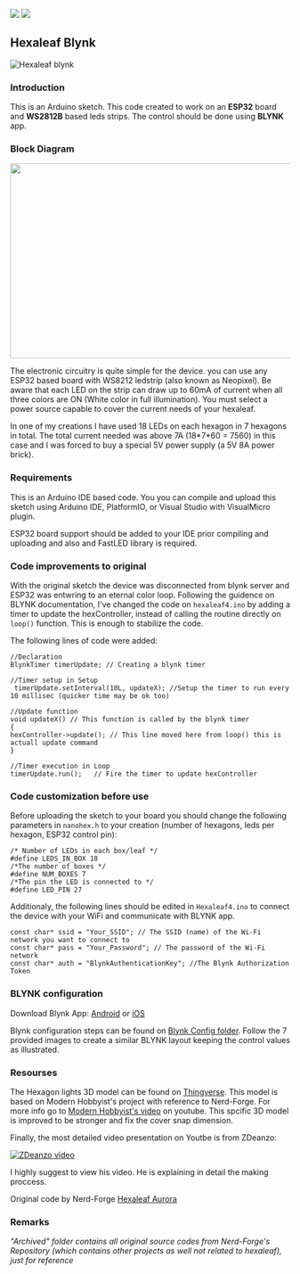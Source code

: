 <img src="https://img.shields.io/badge/-ProjectForMakers-yellowgreen"> <img src="https://img.shields.io/badge/-Difficulty:EASY-purple"> 
## Hexaleaf Blynk
![Hexaleaf blynk](https://raw.githubusercontent.com/limbo666/Hexaleaf_Blynk/master/Pics/hexagon.png?raw=true)
### Introduction
This is an Arduino sketch. This code created to work on an **ESP32** board and **WS2812B** based leds strips.
The control should be done using **BLYNK** app. 

### Block Diagram

<img src="https://raw.githubusercontent.com/limbo666/Hexaleaf_Blynk/master/Pics/Block%20Diagram.jpg" width="800" height="350">
<p> The electronic circuitry is quite simple for the device. you can use any ESP32 based board with WS8212 ledstrip (also known as Neopixel).
Be aware that each LED on the strip can draw up to 60mA of current when all three colors are ON (White color in full illumination). You must select a power source capable to cover the current needs of your hexaleaf.
<p>
In one of my creations I have used 18 LEDs on each hexagon in 7 hexagons in total. The total current needed was above 7A (18*7*60 = 7560) in this case and I was forced to buy a special 5V power supply (a 5V 8A power brick).  


### Requirements
This is an Arduino IDE based code. You you can compile and upload this sketch using Arduino IDE, PlatformIO, or Visual Studio with VisualMicro plugin.<p>
ESP32 board support should be added to your IDE prior compiling and uploading and also and FastLED library is required.
  
### Code improvements to original
With the original sketch the device was disconnected from blynk server and ESP32 was entwring to an eternal color loop.
Following the guidence on BLYNK documentation, I've changed the code on ```hexaleaf4.ino``` by adding a timer to update the hexController, instead of calling the routine directly on ```loop()``` function.
This is enough to stabilize the code. 

The following lines of code were added:
  ```
  //Declaration
BlynkTimer timerUpdate; // Creating a blynk timer

//Timer setup in Setup
   timerUpdate.setInterval(10L, updateX); //Setup the timer to run every 10 millisec (quicker time may be ok too) 
   
//Update function
void updateX() // This function is called by the blynk timer
{
 hexController->update(); // This line moved here from loop() this is actuall update command
}

//Timer execution in Loop
timerUpdate.run();   // Fire the timer to update hexController
  ```
  
### Code customization before use
Before uploading the sketch to your board you should change the following parameters in ```nanohex.h``` to your creation (number of hexagons, leds per hexagon, ESP32 control pin):
```
/* Number of LEDs in each box/leaf */
#define LEDS_IN_BOX 18
/*The number of boxes */
#define NUM_BOXES 7
/*The pin the LED is connected to */
#define LED_PIN 27
```
Additionaly, the following lines should be edited in ```Hexaleaf4.ino``` to connect the device with your WiFi and communicate with BLYNK app.
```
const char* ssid = "Your_SSID"; // The SSID (name) of the Wi-Fi network you want to connect to
const char* pass = "Your_Password"; // The password of the Wi-Fi network
const char* auth = "BlynkAuthenticationKey"; //The Blynk Authorization Token
```
### BLYNK configuration
Download Blynk App: [Android](http://j.mp/blynk_Android) or [iOS](http://j.mp/blynk_iOS) <p>
Blynk configuration steps can be found on [Blynk Config folder](https://github.com/limbo666/Hexaleaf_Blynk/tree/master/Blynk%20Config). Follow the 7 provided images to create a similar BLYNK layout keeping the control values as illustrated.
  
  
### Resourses
The Hexagon lights 3D model can be found on [Thingverse](https://www.thingiverse.com/thing:4615531). This model is based on Modern Hobbyist's project with reference to Nerd-Forge. For more info go to [Modern Hobbyist's video](https://www.youtube.com/watch?v=ERK9_q242q4) on youtube. This spcific 3D model is improved to be stronger and fix the cover snap dimension. 
  
Finally, the most detailed video presentation on Youtbe is from ZDeanzo:<p>
  [![ZDeanzo video](https://img.youtube.com/vi/nUz_oQ4jfH8/0.jpg)](https://www.youtube.com/watch?v=nUz_oQ4jfH8)
<p>
  I highly suggest to view his video. He is explaining in detail the making proccess.

Original code by Nerd-Forge [Hexaleaf Aurora](https://github.com/hansjny/Natural-Nerd/tree/master/Hexaleaf)
  

### Remarks
_"Archived" folder contains all original source codes from Nerd-Forge's Repository (which contains other projects as well not related to hexaleaf), just for reference_

